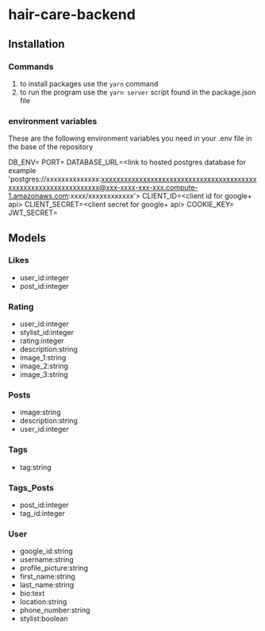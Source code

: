 # hair-care-backend

## Installation

### Commands

1. to install packages use the `yarn` command
2. to run the program use the `yarn server` script found in the package.json file

### environment variables

These are the following environment variables you need in your .env file in the base of the repository

DB_ENV=<development or testing or production>
PORT=<any port of your choosing>
DATABASE_URL=<link to hosted postgres database for example 'postgres://xxxxxxxxxxxxxx:xxxxxxxxxxxxxxxxxxxxxxxxxxxxxxxxxxxxxxxxxxxxxxxxxxxxxxxxxxxxxxxxx@xxx-xxxx-xxx-xxx.compute-1.amazonaws.com:xxxx/xxxxxxxxxxxx'>
CLIENT_ID=<client id for google+ api>
CLIENT_SECRET=<client secret for google+ api>
COOKIE_KEY=<session key of your choosing>
JWT_SECRET=<jwt secret of your choosing>

## Models

### Likes

- user_id:integer
- post_id:integer

### Rating

- user_id:integer
- stylist_id:integer
- rating:integer
- description:string
- image_1:string
- image_2:string
- image_3:string

### Posts

- image:string
- description:string
- user_id:integer

### Tags

- tag:string

### Tags_Posts

- post_id:integer
- tag_id:integer

### User

- google_id:string
- username:string
- profile_picture:string
- first_name:string
- last_name:string
- bio:text
- location:string
- phone_number:string
- stylist:boolean
